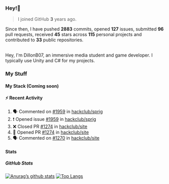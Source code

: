 ### Hey!👋
<!-- [![Banner](banner.png)](https://dillonb07.is-a.dev) -->


> I joined GitHub **3** years ago.

Since then, I have pushed **2883** commits, opened **127** issues, submitted **96** pull requests, received **45** stars across **115** personal projects and contributed to **33** public repositories.

<br>
Hey, I'm DillonB07, an immersive media student and game developer. I typically use Unity and C# for my projects.

<br>

### My Stuff

#### My Stack (Coming soon)

#### :zap: Recent Activity

<!--START_SECTION:activity-->
1. 🗣 Commented on [#1959](https://github.com/hackclub/sprig/issues/1959#issuecomment-2227287037) in [hackclub/sprig](https://github.com/hackclub/sprig)
2. ❗ Opened issue [#1959](https://github.com/hackclub/sprig/issues/1959) in [hackclub/sprig](https://github.com/hackclub/sprig)
3. ❌ Closed PR [#1274](https://github.com/hackclub/site/pull/1274) in [hackclub/site](https://github.com/hackclub/site)
4. 💪 Opened PR [#1274](https://github.com/hackclub/site/pull/1274) in [hackclub/site](https://github.com/hackclub/site)
5. 🗣 Commented on [#1270](https://github.com/hackclub/site/pull/1270#issuecomment-2211894554) in [hackclub/site](https://github.com/hackclub/site)
<!--END_SECTION:activity-->

#### Stats

##### GitHub Stats
[![Anurag’s github stats](https://github-readme-stats.vercel.app/api?username=dillonb07&show_icons=true&theme=radical)](https://github.com/dillonb07)
[![Top Langs](https://github-readme-stats.vercel.app/api/top-langs/?username=dillonb07&layout=compact&theme=radical)](https://github.com/dillonb07)
